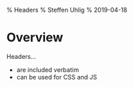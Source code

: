 % Headers
% Steffen Uhlig
% 2019-04-18

# Overview

Headers...

* are included verbatim
* can be used for CSS and JS
